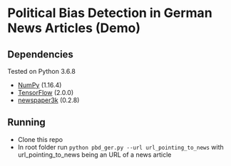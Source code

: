 # Political Bias Detection in German News Articles (Demo)

## Dependencies
Tested on Python 3.6.8
* [NumPy](http://www.numpy.org/) (1.16.4)
* [TensorFlow](https://www.tensorflow.org/) (2.0.0)
* [newspaper3k](https://newspaper.readthedocs.io/en/latest/) (0.2.8)

## Running 
- Clone this repo
- In root folder run `python pbd_ger.py --url url_pointing_to_news` with url_pointing_to_news being an URL of a news article
